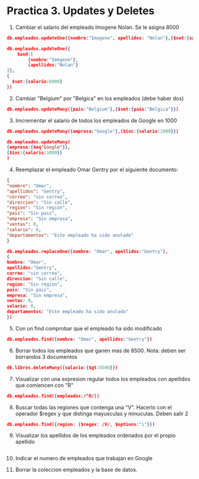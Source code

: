 # Practica 3. Updates y Deletes

1. Cambiar el salario del empleado Imogene Nolan. Se le asigna 8000

```json
db.empleados.updateOne({nombre:"Imogene", apellidos: "Nolan"},{$set:{salario:8000}})
```

```json
db.empleados.updateOne({
    $and:[
        {nombre:"Imogene"},
        {apellidos:"Nolan"}
]},
{
  $set:{salario:8000}  
})
```

2. Cambiar "Belgium" por "Belgica" en los empleados (debe haber dos)

```json
db.empleados.updateMany({pais:"Belgium"},{$set:{pais:"Belgica"}})
```

3. Imcrementar el salario de todos los empleados de Google en 1000

```json
db.empleados.updateMany({empresa:"Google"},{$inc:{salario:1000}})
```

```json
db.empleados.updateMany(
{empresa:{$eq"Google"}},
{$inc:{salario:1000}}
)
```

4. Reemplazar el empleado Omar Gentry por el siguiente documento:

```json
{
"nombre": "Omar",
"apellidos": "Gentry",
"correo": "sin correo",
"direccion": "Sin calle",
"region": "Sin region",
"pais": "Sin pais",
"empresa": "Sin empresa",
"ventas": 0,
"salario": 0,
"departamentos": "Este empleado ha sido anulado"
}
```
```json
db.empleados.replaceOne({nombre: "Omar", apellidos:"Gentry"},
{
Nombre: "Omar", 
apellidos:"Gentry", 
correo: "sin correo",
direccion: "Sin calle",
region: "Sin region",
pais: "Sin pais",
empresa: "Sin empresa",
ventas: 0,
salario: 0,
departamentos: "Este empleado ha sido anulado"
})
```

5. Con un find comprobar que el empleado ha sido modificado 

```json
db.empleados.find({nombre: "Omar", apellidos:"Gentry"})
```

6. Borrar todos los empleados que ganen mas de 8500. Nota: deben ser borrandos 3 documentos

```json
db.libros.deleteMany({salario:{$gt:8500}})
```

7. Visualizar con una expresion regular todos los empleados con apellidos que comiencen con "R"

```json
db.empleados.find({empleados:/^R/})
```

8. Buscar todas las regiones que contenga una "V". Hacerlo  con el operador $regex y que distinga mayusculas y minuculas. Deben salir 2

```json
db.empleados.find({region: {$regex: /V/, $options:"i"}}) 
```

9. Visualizar los apellidos de los empleados ordenados por el propio apellido

```json

```

10. Indicar el numero de empleados que trabajan en Google

11. Borrar la coleccion empleados y la base de datos.